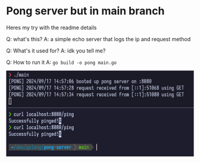 # Pong server but in main branch

Heres my try with the readme details 

Q: what's this?
A: a simple echo server that logs the ip and request method 

Q: What's it used for?
A: idk you tell me?


Q: How to run it
A: `go build -o pong main.go`

![run](run.png)

